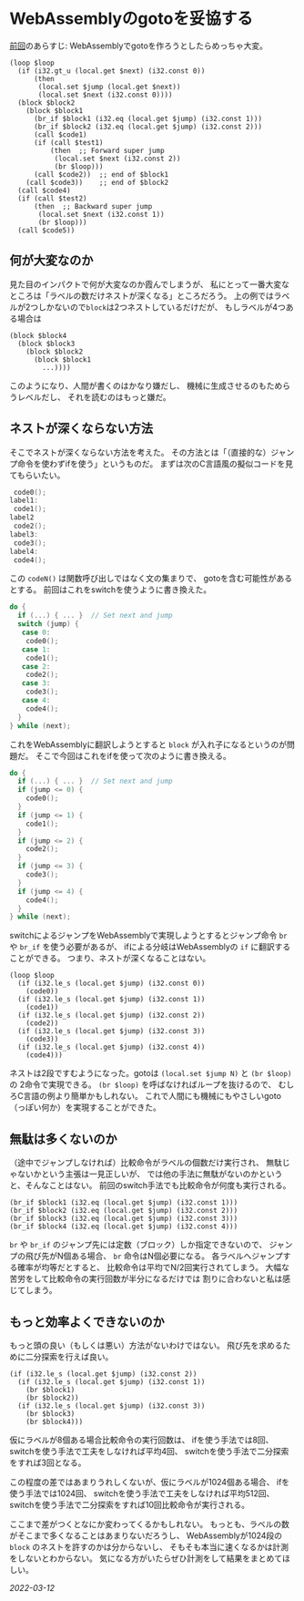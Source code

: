 # WebAssemblyのgotoを妥協する

[前回](/2022/wasm_goto.html)のあらすじ:
WebAssemblyでgotoを作ろうとしたらめっちゃ大変。

```
(loop $loop
  (if (i32.gt_u (local.get $next) (i32.const 0))
      (then
       (local.set $jump (local.get $next))
       (local.set $next (i32.const 0))))
  (block $block2
    (block $block1
      (br_if $block1 (i32.eq (local.get $jump) (i32.const 1)))
      (br_if $block2 (i32.eq (local.get $jump) (i32.const 2)))
      (call $code1)
      (if (call $test1)
          (then  ;; Forward super jump
           (local.set $next (i32.const 2))
           (br $loop)))
      (call $code2))  ;; end of $block1
    (call $code3))    ;; end of $block2
  (call $code4)
  (if (call $test2)
      (then  ;; Backward super jump
       (local.set $next (i32.const 1))
       (br $loop)))
  (call $code5))
```

## 何が大変なのか

見た目のインパクトで何が大変なのか霞んでしまうが、
私にとって一番大変なところは「ラベルの数だけネストが深くなる」ところだろう。
上の例ではラベルが2つしかないので`block`は2つネストしているだけだが、
もしラベルが4つある場合は

```
(block $block4
  (block $block3
    (block $block2
      (block $block1
        ...))))
```

このようになり、人間が書くのはかなり嫌だし、
機械に生成させるのもためらうレベルだし、
それを読むのはもっと嫌だ。

## ネストが深くならない方法

そこでネストが深くならない方法を考えた。
その方法とは「（直接的な）ジャンプ命令を使わずifを使う」というものだ。
まずは次のC言語風の擬似コードを見てもらいたい。

```c
 code0();
label1:
 code1();
label2
 code2();
label3:
 code3();
label4:
 code4();
```

この `codeN()` は関数呼び出しではなく文の集まりで、
gotoを含む可能性があるとする。
前回はこれをswitchを使うように書き換えた。

```c
do {
  if (...) { ... }  // Set next and jump
  switch (jump) {
   case 0:
    code0();
   case 1:
    code1();
   case 2:
    code2();
   case 3:
    code3();
   case 4:
    code4();
  }
} while (next);
```

これをWebAssemblyに翻訳しようとすると `block` が入れ子になるというのが問題だ。
そこで今回はこれをifを使って次のように書き換える。

```c
do {
  if (...) { ... }  // Set next and jump
  if (jump <= 0) {
    code0();
  }
  if (jump <= 1) {
    code1();
  }
  if (jump <= 2) {
    code2();
  }
  if (jump <= 3) {
    code3();
  }
  if (jump <= 4) {
    code4();
  }
} while (next);
```

switchによるジャンプをWebAssemblyで実現しようとするとジャンプ命令
`br` や `br_if` を使う必要があるが、
ifによる分岐はWebAssemblyの `if` に翻訳することができる。
つまり、ネストが深くなることはない。

```
(loop $loop
  (if (i32.le_s (local.get $jump) (i32.const 0))
    (code0))
  (if (i32.le_s (local.get $jump) (i32.const 1))
    (code1))
  (if (i32.le_s (local.get $jump) (i32.const 2))
    (code2))
  (if (i32.le_s (local.get $jump) (i32.const 3))
    (code3))
  (if (i32.le_s (local.get $jump) (i32.const 4))
    (code4)))
```

ネストは2段ですむようになった。gotoは `(local.set $jump N)` と `(br $loop)` の
2命令で実現できる。 `(br $loop)` を呼ばなければループを抜けるので、
むしろC言語の例より簡単かもしれない。
これで人間にも機械にもやさしいgoto（っぽい何か）を実現することができた。

## 無駄は多くないのか

（途中でジャンプしなければ）比較命令がラベルの個数だけ実行され、
無駄じゃないかという主張は一見正しいが、
では他の手法に無駄がないのかというと、そんなことはない。
前回のswitch手法でも比較命令が何度も実行される。

```
(br_if $block1 (i32.eq (local.get $jump) (i32.const 1)))
(br_if $block2 (i32.eq (local.get $jump) (i32.const 2)))
(br_if $block3 (i32.eq (local.get $jump) (i32.const 3)))
(br_if $block4 (i32.eq (local.get $jump) (i32.const 4)))
```

`br` や `br_if` のジャンプ先には定数（ブロック）しか指定できないので、
ジャンプの飛び先がN個ある場合、 `br` 命令はN個必要になる。
各ラベルへジャンプする確率が均等だとすると、
比較命令は平均でN/2回実行されてしまう。
大幅な苦労をして比較命令の実行回数が半分になるだけでは
割りに合わないと私は感じてしまう。

## もっと効率よくできないのか

もっと頭の良い（もしくは悪い）方法がないわけではない。
飛び先を求めるために二分探索を行えば良い。

```
(if (i32.le_s (local.get $jump) (i32.const 2))
  (if (i32.le_s (local.get $jump) (i32.const 1))
    (br $block1)
    (br $block2))
  (if (i32.le_s (local.get $jump) (i32.const 3))
    (br $block3)
    (br $block4)))
```

仮にラベルが8個ある場合比較命令の実行回数は、
ifを使う手法では8回、
switchを使う手法で工夫をしなければ平均4回、
switchを使う手法で二分探索をすれば3回となる。

この程度の差ではあまりうれしくないが、仮にラベルが1024個ある場合、
ifを使う手法では1024回、
switchを使う手法で工夫をしなければ平均512回、
switchを使う手法で二分探索をすれば10回比較命令が実行される。

ここまで差がつくとなにか変わってくるかもしれない。
もっとも、ラベルの数がそこまで多くなることはあまりないだろうし、
WebAssemblyが1024段の `block` のネストを許すのかは分からないし、
そもそも本当に速くなるかは計測をしないとわからない。
気になる方がいたらぜひ計測をして結果をまとめてほしい。

*2022-03-12*
